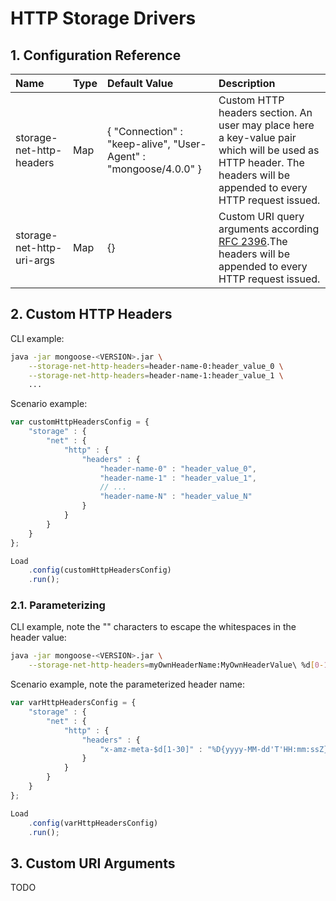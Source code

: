 # HTTP Storage Drivers

## 1. Configuration Reference

| Name                                           | Type         | Default Value    | Description                                      |
|:-----------------------------------------------|:-------------|:-----------------|:-------------------------------------------------|
| storage-net-http-headers                       | Map | { "Connection" : "keep-alive", "User-Agent" : "mongoose/4.0.0" } | Custom HTTP headers section. An user may place here a key-value pair which will be used as HTTP header. The headers will be appended to every HTTP request issued.
| storage-net-http-uri-args                      | Map          | {}               | Custom URI query arguments according [RFC 2396](http://www.ietf.org/rfc/rfc2396.txt).The headers will be appended to every HTTP request issued.

## 2. Custom HTTP Headers

CLI example:
```bash
java -jar mongoose-<VERSION>.jar \
    --storage-net-http-headers=header-name-0:header_value_0 \
    --storage-net-http-headers=header-name-1:header_value_1 \
    ...
```

Scenario example:
```javascript
var customHttpHeadersConfig = {
    "storage" : {
        "net" : {
            "http" : {
                "headers" : {
                    "header-name-0" : "header_value_0",
                    "header-name-1" : "header_value_1",
                    // ...
                    "header-name-N" : "header_value_N"
                }
            }
        }
    }
};

Load
    .config(customHttpHeadersConfig)
    .run();
```


### 2.1. Parameterizing

CLI example, note the "\" characters to escape the whitespaces in the header value:
```bash
java -jar mongoose-<VERSION>.jar \
    --storage-net-http-headers=myOwnHeaderName:MyOwnHeaderValue\ %d[0-1000]\ %f{###.##}[-2--1]\ %D{yyyy-MM-dd'T'HH:mm:ssZ}[1970/01/01-2016/01/01]
```

Scenario example, note the parameterized header name:
```javascript
var varHttpHeadersConfig = {
    "storage" : {
        "net" : {
            "http" : {
                "headers" : {
                    "x-amz-meta-$d[1-30]" : "%D{yyyy-MM-dd'T'HH:mm:ssZ}[1970/01/01-2016/01/01]"
                }
            }
        }
    }
};

Load
    .config(varHttpHeadersConfig)
    .run();
```

## 3. Custom URI Arguments

TODO
